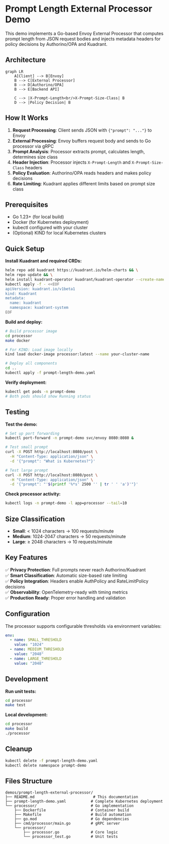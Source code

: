 # Prompt Length External Processor Demo

This demo implements a Go-based Envoy External Processor that computes prompt length from JSON request bodies and injects metadata headers for policy decisions by Authorino/OPA and Kuadrant.

## Architecture

```mermaid
graph LR
    A[Client] --> B[Envoy]
    B --> C[External Processor]
    B --> D[Authorino/OPA]
    B --> E[Backend API]
    
    C --> |X-Prompt-Length<br/>X-Prompt-Size-Class| B
    D --> |Policy Decision| B
```

## How It Works

1. **Request Processing**: Client sends JSON with `{"prompt": "..."}` to Envoy
2. **External Processing**: Envoy buffers request body and sends to Go processor via gRPC
3. **Prompt Analysis**: Processor extracts prompt, calculates length, determines size class
4. **Header Injection**: Processor injects `X-Prompt-Length` and `X-Prompt-Size-Class` headers
5. **Policy Evaluation**: Authorino/OPA reads headers and makes policy decisions
6. **Rate Limiting**: Kuadrant applies different limits based on prompt size class

## Prerequisites

- Go 1.23+ (for local build)
- Docker (for Kubernetes deployment)
- kubectl configured with your cluster
- (Optional) KIND for local Kubernetes clusters

## Quick Setup

**Install Kuadrant and required CRDs:**

```bash
helm repo add kuadrant https://kuadrant.io/helm-charts && \
helm repo update && \
helm install kuadrant-operator kuadrant/kuadrant-operator --create-namespace --namespace kuadrant-system && \
kubectl apply -f - <<EOF
apiVersion: kuadrant.io/v1beta1
kind: Kuadrant
metadata:
  name: kuadrant
  namespace: kuadrant-system
EOF
```

**Build and deploy:**

```bash
# Build processor image
cd processor
make docker

# For KIND: Load image locally
kind load docker-image processor:latest --name your-cluster-name

# Deploy all components
cd ..
kubectl apply -f prompt-length-demo.yaml
```

**Verify deployment:**

```bash
kubectl get pods -n prompt-demo
# Both pods should show Running status
```

## Testing

**Test the demo:**

```bash
# Set up port forwarding
kubectl port-forward -n prompt-demo svc/envoy 8080:8080 &

# Test small prompt
curl -X POST http://localhost:8080/post \
  -H "Content-Type: application/json" \
  -d '{"prompt": "What is Kubernetes?"}'

# Test large prompt  
curl -X POST http://localhost:8080/post \
  -H "Content-Type: application/json" \
  -d '{"prompt": "'$(printf '%*s' 2500 '' | tr ' ' 'a')'"}'
```

**Check processor activity:**
```bash
kubectl logs -n prompt-demo -l app=processor --tail=10
```

## Size Classification

- **Small**: < 1024 characters → 100 requests/minute
- **Medium**: 1024-2047 characters → 50 requests/minute  
- **Large**: ≥ 2048 characters → 10 requests/minute

## Key Features

✅ **Privacy Protection**: Full prompts never reach Authorino/Kuadrant  
✅ **Smart Classification**: Automatic size-based rate limiting  
✅ **Policy Integration**: Headers enable AuthPolicy and RateLimitPolicy decisions  
✅ **Observability**: OpenTelemetry-ready with timing metrics  
✅ **Production Ready**: Proper error handling and validation

## Configuration

The processor supports configurable thresholds via environment variables:

```yaml
env:
  - name: SMALL_THRESHOLD
    value: "1024"
  - name: MEDIUM_THRESHOLD  
    value: "2048"
  - name: LARGE_THRESHOLD
    value: "2048"
```

## Development

**Run unit tests:**
```bash
cd processor
make test
```

**Local development:**
```bash
cd processor
make build
./processor
```

## Cleanup

```bash
kubectl delete -f prompt-length-demo.yaml
kubectl delete namespace prompt-demo
```

## Files Structure

```
demos/prompt-length-external-processor/
├── README.md                          # This documentation
├── prompt-length-demo.yaml           # Complete Kubernetes deployment
└── processor/                        # Go implementation
    ├── Dockerfile                    # Container build
    ├── Makefile                      # Build automation
    ├── go.mod                        # Go dependencies
    ├── cmd/processor/main.go         # gRPC server
    └── processor/
        ├── processor.go              # Core logic
        └── processor_test.go         # Unit tests
``` 